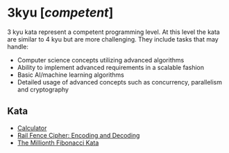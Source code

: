 # 3kyu [*competent*]
3 kyu kata represent a competent programming level. At this level the kata are similar to 4 kyu but are more challenging. They include tasks that may handle:
- Computer science concepts utilizing advanced algorithms  
- Ability to implement advanced requirements in a scalable fashion  
- Basic AI/machine learning algorithms  
- Detailed usage of advanced concepts such as concurrency, parallelism and cryptography

## Kata  

- [Calculator](https://www.codewars.com/kata/5235c913397cbf2508000048)
- [Rail Fence Cipher: Encoding and Decoding](https://www.codewars.com/kata/58c5577d61aefcf3ff000081/)
- [The Millionth Fibonacci Kata](https://www.codewars.com/kata/the-millionth-fibonacci-kata)
